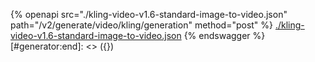 [#generator:start]: <> ({ "template": "openapi" })
{% openapi src="./kling-video-v1.6-standard-image-to-video.json" path="/v2/generate/video/kling/generation" method="post" %}
[./kling-video-v1.6-standard-image-to-video.json](./kling-video-v1.6-standard-image-to-video.json)
{% endswagger %}
[#generator:end]: <> ({})